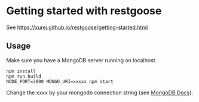 # Getting started with restgoose

See https://xurei.github.io/restgoose/getting-started.html

## Usage

Make sure you have a MongoDB server running on localhost.

```
npm install
npm run build
NODE_PORT=3000 MONGO_URI=xxxxx npm start
```
Change the xxxx by your mongodb connection string (see [MongoDB Docs](https://docs.mongodb.com/manual/reference/connection-string/)). 
